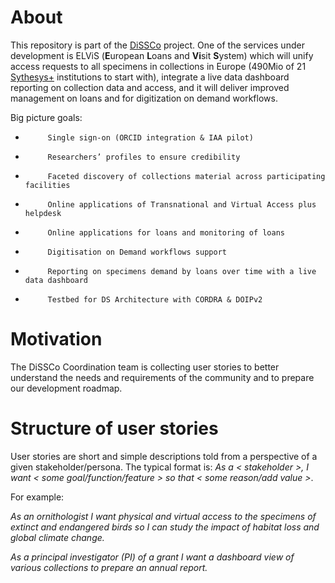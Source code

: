 # About

This repository is part of the [DiSSCo](https://dissco.eu) project. One of the services under development is ELViS (**E**uropean **L**oans and **Vi**sit **S**ystem) which will unify access requests to all specimens in collections in Europe (490Mio of 21 [Sythesys+](http://www.synthesys.info/) institutions to start with), integrate a live data dashboard reporting on collection data and access, and it will deliver improved management on loans and for digitization on demand workflows. 

Big picture goals: 
-          Single sign-on (ORCID integration & IAA pilot)
-          Researchers’ profiles to ensure credibility
-          Faceted discovery of collections material across participating facilities
-          Online applications of Transnational and Virtual Access plus helpdesk
-          Online applications for loans and monitoring of loans
-          Digitisation on Demand workflows support
-          Reporting on specimens demand by loans over time with a live data dashboard
-          Testbed for DS Architecture with CORDRA & DOIPv2

# Motivation

The DiSSCo Coordination team is collecting user stories to better understand the needs and requirements of the community and to prepare our development roadmap.

# Structure of user stories 

User stories are short and simple descriptions told from a perspective of a given stakeholder/persona. The typical format is: 
*As a < stakeholder >, I want < some goal/function/feature > so that < some reason/add value >*.

For example: 

*As an ornithologist I want physical and virtual access to the specimens of extinct and endangered birds so I can study the impact of habitat loss and global climate change.*

*As a principal investigator (PI) of a grant I want a dashboard view of various collections to prepare an annual report.*
